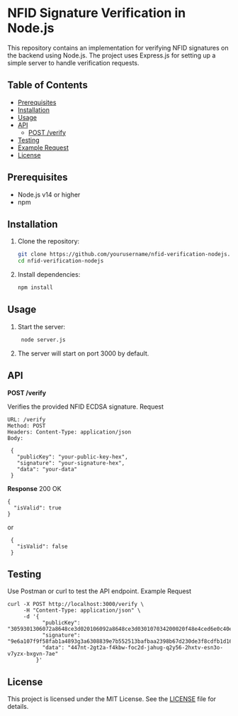 # NFID Signature Verification in Node.js

This repository contains an implementation for verifying NFID signatures on the backend using Node.js. The project uses Express.js for setting up a simple server to handle verification requests.

## Table of Contents

- [Prerequisites](#prerequisites)
- [Installation](#installation)
- [Usage](#usage)
- [API](#api)
  - [POST /verify](#post-verify)
- [Testing](#testing)
- [Example Request](#example-request)
- [License](#license)

## Prerequisites

- Node.js v14 or higher
- npm

## Installation

1. Clone the repository:
   ```sh
   git clone https://github.com/yourusername/nfid-verification-nodejs.git
   cd nfid-verification-nodejs
2. Install dependencies:
   ```sh
   npm install

## Usage

1. Start the server:
   ```sh
    node server.js

2. The server will start on port 3000 by default.

## API
**POST /verify**

Verifies the provided NFID ECDSA signature.
Request

    URL: /verify
    Method: POST
    Headers: Content-Type: application/json
    Body:

   ```
    {
      "publicKey": "your-public-key-hex",
      "signature": "your-signature-hex",
      "data": "your-data"
    }
   ```

**Response**
    200 OK

   ```
   {
     "isValid": true
   }
   ```

or

   ```
    {
      "isValid": false
    }
   ```

## Testing

Use Postman or curl to test the API endpoint.
Example Request

```
curl -X POST http://localhost:3000/verify \
     -H "Content-Type: application/json" \
     -d '{
           "publicKey": "3059301306072a8648ce3d020106092a8648ce3d030107034200020f48e4ced6e0c40ea3a5bc3376d4e55bc8f42223baf811ee211aeadd37add03d128a7db5d3b1a28db359c3e847a0f7791d08dccca36732a4aecb6cb8624995ce",
           "signature": "9e6a107f9f58fab1a4893g3a6308839e7b552513bafbaa2398b67d230de3f8cdfb1d16v126f15b8f4d077ef25f5f1ca7d7dea6db9bcc0a2083278b04c5f23dfb",
           "data": "447nt-2gt2a-f4kbw-foc2d-jahug-q2y56-2hxtv-esn3o-v7yzx-bxgvn-7ae"
         }'
```

## License

This project is licensed under the MIT License. See the [LICENSE](https://github.com/git/git-scm.com/blob/main/MIT-LICENSE.txt) file for details.
